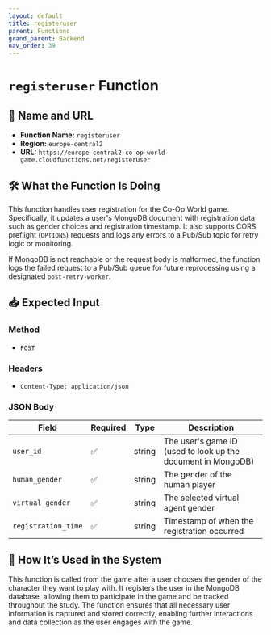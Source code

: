 ```yaml
---
layout: default
title: registeruser
parent: Functions
grand_parent: Backend
nav_order: 39
---
```


# `registeruser` Function

## 🔗 Name and URL

- **Function Name:** `registeruser`
- **Region:** `europe-central2`
- **URL:** `https://europe-central2-co-op-world-game.cloudfunctions.net/registerUser`

## 🛠️ What the Function Is Doing

This function handles user registration for the Co-Op World game. Specifically, it updates a user's MongoDB document with registration data such as gender choices and registration timestamp. It also supports CORS preflight (`OPTIONS`) requests and logs any errors to a Pub/Sub topic for retry logic or monitoring.

If MongoDB is not reachable or the request body is malformed, the function logs the failed request to a Pub/Sub queue for future reprocessing using a designated `post-retry-worker`.

## 📥 Expected Input

### Method

- `POST`

### Headers

- `Content-Type: application/json`

### JSON Body

| Field               | Required | Type   | Description                                                  |
| ------------------- | -------- | ------ | ------------------------------------------------------------ |
| `user_id`           | ✅       | string | The user's game ID (used to look up the document in MongoDB) |
| `human_gender`      | ✅       | string | The gender of the human player                               |
| `virtual_gender`    | ✅       | string | The selected virtual agent gender                            |
| `registration_time` | ✅       | string | Timestamp of when the registration occurred                  |

## 🔄 How It’s Used in the System

This function is called from the game after a user chooses the gender of the character they want to play with. It registers the user in the MongoDB database, allowing them to participate in the game and be tracked throughout the study. The function ensures that all necessary user information is captured and stored correctly, enabling further interactions and data collection as the user engages with the game.
